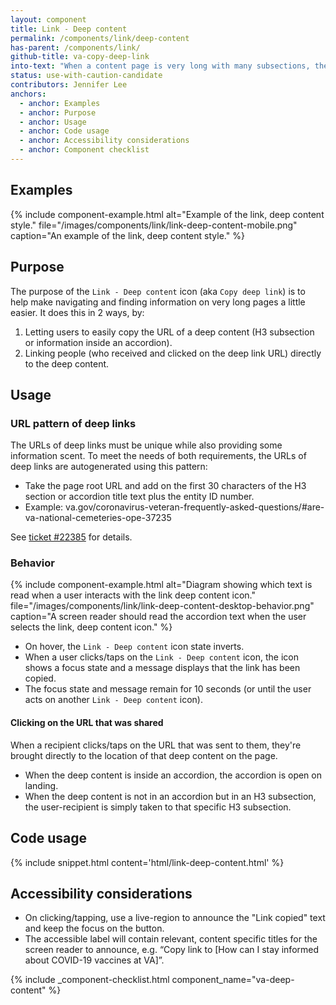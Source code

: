 ```yaml
---
layout: component
title: Link - Deep content
permalink: /components/link/deep-content
has-parent: /components/link/
github-title: va-copy-deep-link
into-text: "When a content page is very long with many subsections, the \"Link - Deep content\" icon can help users easily link people to deep content."
status: use-with-caution-candidate
contributors: Jennifer Lee
anchors:
  - anchor: Examples
  - anchor: Purpose
  - anchor: Usage
  - anchor: Code usage
  - anchor: Accessibility considerations
  - anchor: Component checklist
---
```


## Examples

{% include component-example.html alt="Example of the link, deep content style." file="/images/components/link/link-deep-content-mobile.png" caption="An example of the link, deep content style." %}

## Purpose

The purpose of the `Link - Deep content` icon (aka `Copy deep link`) is to help make navigating and finding information on very long pages a little easier. It does this in 2 ways, by: 

1. Letting users to easily copy the URL of a deep content (H3 subsection or information inside an accordion).
2. Linking people (who received and clicked on the deep link URL) directly to the deep content. 

## Usage

### URL pattern of deep links

The URLs of deep links must be unique while also providing some information scent. To meet the needs of both requirements, the URLs of deep links are autogenerated using this pattern: 

- Take the page root URL and add on the first 30 characters of the H3 section or accordion title text plus the entity ID number. 
- Example: va.gov/coronavirus-veteran-frequently-asked-questions/#are-va-national-cemeteries-ope-37235

See [ticket #22385](https://github.com/department-of-veterans-affairs/va.gov-team/issues/22385) for details.

### Behavior

{% include component-example.html alt="Diagram showing which text is read when a user interacts with the link deep content icon." file="/images/components/link/link-deep-content-desktop-behavior.png" caption="A screen reader should read the accordion text when the user selects the link, deep content icon." %}

- On hover, the `Link - Deep content` icon state inverts. 
- When a user clicks/taps on the `Link - Deep content` icon, the icon shows a focus state and a message displays that the link has been copied. 
- The focus state and message remain for 10 seconds (or until the user acts on another `Link - Deep content` icon).   

#### Clicking on the URL that was shared

When a recipient clicks/taps on the URL that was sent to them, they're brought directly to the location of that deep content on the page. 

- When the deep content is inside an accordion, the accordion is open on landing.
- When the deep content is not in an accordion but in an H3 subsection, the user-recipient is simply taken to that specific H3 subsection.

## Code usage

{% include snippet.html content='html/link-deep-content.html' %}

## Accessibility considerations

* On clicking/tapping, use a live-region to announce the "Link copied" text and keep the focus on the button. 
* The accessible label will contain relevant, content specific titles for the screen reader to announce, e.g. “Copy link to [How can I stay informed about COVID-19 vaccines at VA]”.

{% include _component-checklist.html component_name="va-deep-content" %}